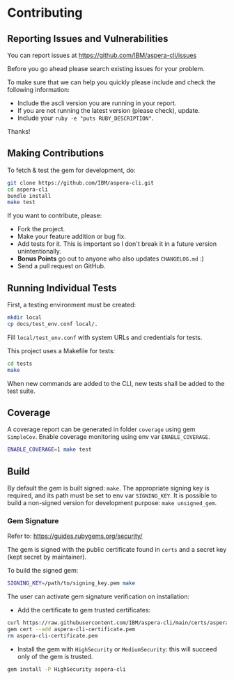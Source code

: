 # Contributing

## Reporting Issues and Vulnerabilities

You can report issues at <https://github.com/IBM/aspera-cli/issues>

Before you go ahead please search existing issues for your problem.

To make sure that we can help you quickly please include and check the following information:

* Include the ascli version you are running in your report.
* If you are not running the latest version (please check), update.
* Include your `ruby -e "puts RUBY_DESCRIPTION"`.

Thanks!

## Making Contributions

To fetch & test the gem for development, do:

```bash
git clone https://github.com/IBM/aspera-cli.git
cd aspera-cli
bundle install
make test
```

If you want to contribute, please:

* Fork the project.
* Make your feature addition or bug fix.
* Add tests for it. This is important so I don't break it in a future version unintentionally.
* **Bonus Points** go out to anyone who also updates `CHANGELOG.md` :)
* Send a pull request on GitHub.

## Running Individual Tests

First, a testing environment must be created:

```bash
mkdir local
cp docs/test_env.conf local/.
```

Fill `local/test_env.conf` with system URLs and credentials for tests.

This project uses a Makefile for tests:

```bash
cd tests
make
```

When new commands are added to the CLI, new tests shall be added to the test suite.

## Coverage

A coverage report can be generated in folder `coverage` using gem `SimpleCov`. Enable coverage monitoring using env var `ENABLE_COVERAGE`.

```bash
ENABLE_COVERAGE=1 make test
```

## Build

By default the gem is built signed: `make`.
The appropriate signing key is required, and its path must be set to env var `SIGNING_KEY`.
It is possible to build a non-signed version for development purpose: `make unsigned_gem`.

### Gem Signature

Refer to: <https://guides.rubygems.org/security/>

The gem is signed with the public certificate found in `certs` and a secret key (kept secret by maintainer).

To build the signed gem:

```bash
SIGNING_KEY=/path/to/signing_key.pem make
```

The user can activate gem signature verification on installation:

* Add the certificate to gem trusted certificates:

```bash
curl https://raw.githubusercontent.com/IBM/aspera-cli/main/certs/aspera-cli-public-cert.pem -so aspera-cli-certificate.pem
gem cert --add aspera-cli-certificate.pem
rm aspera-cli-certificate.pem
```

* Install the gem with `HighSecurity` or `MediumSecurity`: this will succeed only of the gem is trusted.

```bash
gem install -P HighSecurity aspera-cli
```
